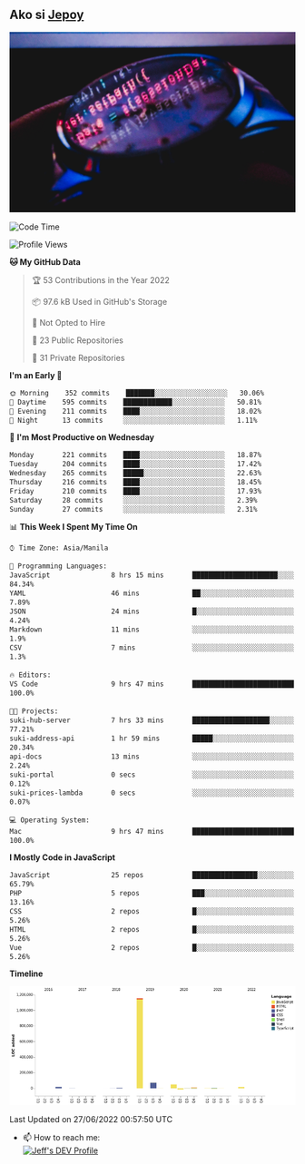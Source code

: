 ## Ako si [Jepoy](https://github.com/je-poy)
![je-poy-cover-img](imgs/cover.jpeg)

<!--START_SECTION:waka-->
![Code Time](http://img.shields.io/badge/Code%20Time-0%20secs-blue)

![Profile Views](http://img.shields.io/badge/Profile%20Views-0-blue)

**🐱 My GitHub Data** 

> 🏆 53 Contributions in the Year 2022
 > 
> 📦 97.6 kB Used in GitHub's Storage 
 > 
> 🚫 Not Opted to Hire
 > 
> 📜 23 Public Repositories 
 > 
> 🔑 31 Private Repositories  
 > 
**I'm an Early 🐤** 

```text
🌞 Morning    352 commits    ███████░░░░░░░░░░░░░░░░░░   30.06% 
🌆 Daytime    595 commits    ████████████░░░░░░░░░░░░░   50.81% 
🌃 Evening    211 commits    ████░░░░░░░░░░░░░░░░░░░░░   18.02% 
🌙 Night      13 commits     ░░░░░░░░░░░░░░░░░░░░░░░░░   1.11%

```
📅 **I'm Most Productive on Wednesday** 

```text
Monday       221 commits    ████░░░░░░░░░░░░░░░░░░░░░   18.87% 
Tuesday      204 commits    ████░░░░░░░░░░░░░░░░░░░░░   17.42% 
Wednesday    265 commits    █████░░░░░░░░░░░░░░░░░░░░   22.63% 
Thursday     216 commits    ████░░░░░░░░░░░░░░░░░░░░░   18.45% 
Friday       210 commits    ████░░░░░░░░░░░░░░░░░░░░░   17.93% 
Saturday     28 commits     ░░░░░░░░░░░░░░░░░░░░░░░░░   2.39% 
Sunday       27 commits     ░░░░░░░░░░░░░░░░░░░░░░░░░   2.31%

```


📊 **This Week I Spent My Time On** 

```text
⌚︎ Time Zone: Asia/Manila

💬 Programming Languages: 
JavaScript               8 hrs 15 mins       █████████████████████░░░░   84.34% 
YAML                     46 mins             ██░░░░░░░░░░░░░░░░░░░░░░░   7.89% 
JSON                     24 mins             █░░░░░░░░░░░░░░░░░░░░░░░░   4.24% 
Markdown                 11 mins             ░░░░░░░░░░░░░░░░░░░░░░░░░   1.9% 
CSV                      7 mins              ░░░░░░░░░░░░░░░░░░░░░░░░░   1.3%

🔥 Editors: 
VS Code                  9 hrs 47 mins       █████████████████████████   100.0%

🐱‍💻 Projects: 
suki-hub-server          7 hrs 33 mins       ███████████████████░░░░░░   77.21% 
suki-address-api         1 hr 59 mins        █████░░░░░░░░░░░░░░░░░░░░   20.34% 
api-docs                 13 mins             ░░░░░░░░░░░░░░░░░░░░░░░░░   2.24% 
suki-portal              0 secs              ░░░░░░░░░░░░░░░░░░░░░░░░░   0.12% 
suki-prices-lambda       0 secs              ░░░░░░░░░░░░░░░░░░░░░░░░░   0.07%

💻 Operating System: 
Mac                      9 hrs 47 mins       █████████████████████████   100.0%

```

**I Mostly Code in JavaScript** 

```text
JavaScript               25 repos            ████████████████░░░░░░░░░   65.79% 
PHP                      5 repos             ███░░░░░░░░░░░░░░░░░░░░░░   13.16% 
CSS                      2 repos             █░░░░░░░░░░░░░░░░░░░░░░░░   5.26% 
HTML                     2 repos             █░░░░░░░░░░░░░░░░░░░░░░░░   5.26% 
Vue                      2 repos             █░░░░░░░░░░░░░░░░░░░░░░░░   5.26%

```


**Timeline**

![Chart not found](https://raw.githubusercontent.com/je-poy/je-poy/main/charts/bar_graph.png) 


 Last Updated on 27/06/2022 00:57:50 UTC
<!--END_SECTION:waka-->

- 📫 How to reach me: <br />
[<img src="https://d2fltix0v2e0sb.cloudfront.net/dev-badge.svg" width="50" alt="Jeff's DEV Profile" />](https://dev.to/jepoy)
<!--
**je-poy/je-poy** is a ✨ _special_ ✨ repository because its `README.md` (this file) appears on your GitHub profile.

Here are some ideas to get you started:

- 🔭 I’m currently working on ...
- 🌱 I’m currently learning ...
- 👯 I’m looking to collaborate on ...
- 🤔 I’m looking for help with ...
- 💬 Ask me about ...

- 😄 Pronouns: ...
- ⚡ Fun fact: ...
-->
